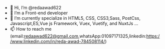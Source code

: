 - 👋 Hi, I’m @redaawad622
- 👀 I’m a Front-end developer
- 🌱 I’m currently specialize in HTML5, CSS, CSS3,Sass, PostCss, Javascript,ES,Vue js Framework, Vuex, Vuetify, and NuxtJs ...
- 📫 How to reach me (email:redaawad622@gmail.com,whatsApp:01097171325,linkedin:https://www.linkedin.com/in/reda-awad-784508114/)

<!---
redaawad622/redaawad622 is a ✨ special ✨ repository because its `README.md` (this file) appears on your GitHub profile.
You can click the Preview link to take a look at your changes.
--->
